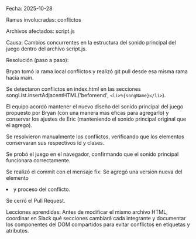 Fecha: 2025-10-28

Ramas involucradas: conflictos

Archivos afectados: script.js

Causa: Cambios concurrentes en la estructura del sonido principal del juego dentro del archivo script.js.

Resolución (paso a paso):

Bryan tomó la rama local conflictos y realizó git pull desde esa misma rama hacia main.

Se detectaron conflictos en index.html en las secciones songList.insertAdjacentHTML('beforeend', `<li>%{songName}</li>`).

El equipo acordó mantener el nuevo diseño del sonido principal del juego propuesto por Bryan (con una manera mas eficas para agregarlo) y conservar los ajustes de Eric (manteniendo el sonido principal original que el agrego).

Se resolvieron manualmente los conflictos, verificando que los elementos conservaran sus respectivos id y clases.

Se probó el juego en el navegador, confirmando que el sonido principal funcionara correctamente.

Se realizó el commit con el mensaje fix: Se agregó una versión nueva del elemento <li> y proceso del conflicto.

Se cerró el Pull Request.

Lecciones aprendidas: Antes de modificar el mismo archivo HTML, coordinar en Slack qué secciones cambiará cada integrante y documentar los componentes del DOM compartidos para evitar conflictos en etiquetas y atributos.